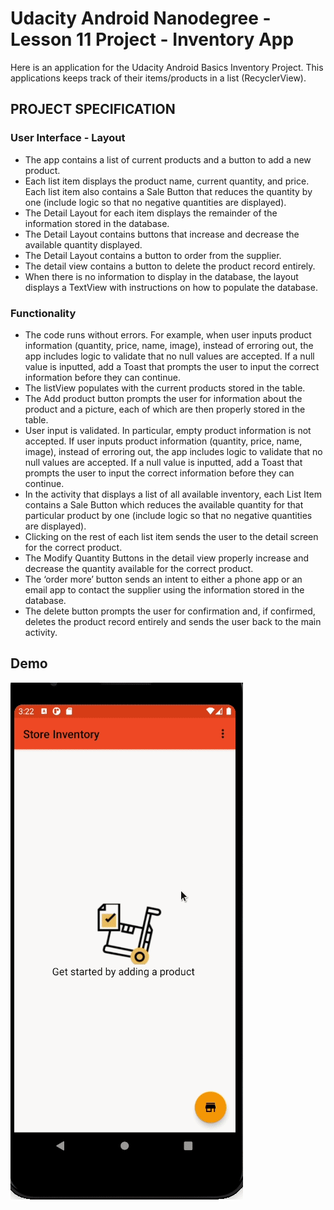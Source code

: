 # Udacity Android Nanodegree - Lesson 11 Project - Inventory App

Here is an application for the Udacity Android Basics Inventory Project. This applications keeps track of their items/products in a list (RecyclerView).

## PROJECT SPECIFICATION

### User Interface - Layout

- The app contains a list of current products and a button to add a new product.
- Each list item displays the product name, current quantity, and price. Each list item also contains a Sale Button that reduces the quantity by one (include logic so that no negative quantities are displayed).
- The Detail Layout for each item displays the remainder of the information stored in the database.
- The Detail Layout contains buttons that increase and decrease the available quantity displayed.
- The Detail Layout contains a button to order from the supplier.
- The detail view contains a button to delete the product record entirely.
- When there is no information to display in the database, the layout displays a TextView with instructions on how to populate the database.

### Functionality

- The code runs without errors. For example, when user inputs product information (quantity, price, name, image), instead of erroring out, the app includes logic to validate that no null values are accepted. If a null value is inputted, add a Toast that prompts the user to input the correct information before they can continue.
- The listView populates with the current products stored in the table.
- The Add product button prompts the user for information about the product and a picture, each of which are then properly stored in the table.
- User input is validated. In particular, empty product information is not accepted. If user inputs product information (quantity, price, name, image), instead of erroring out, the app includes logic to validate that no null values are accepted. If a null value is inputted, add a Toast that prompts the user to input the correct information before they can continue.
- In the activity that displays a list of all available inventory, each List Item contains a Sale Button which reduces the available quantity for that particular product by one (include logic so that no negative quantities are displayed).
- Clicking on the rest of each list item sends the user to the detail screen for the correct product.
- The Modify Quantity Buttons in the detail view properly increase and decrease the quantity available for the correct product.
- The ‘order more’ button sends an intent to either a phone app or an email app to contact the supplier using the information stored in the database.
- The delete button prompts the user for confirmation and, if confirmed, deletes the product record entirely and sends the user back to the main activity.

## Demo
![](inventory-app.gif)
